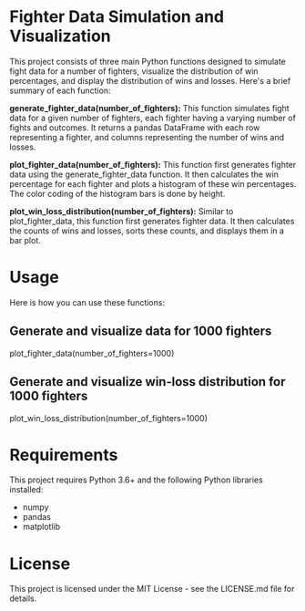 # Fighter Data Simulation and Visualization

This project consists of three main Python functions designed to simulate fight data for a number of fighters, visualize the distribution of win percentages, and display the distribution of wins and losses. Here's a brief summary of each function:

__generate_fighter_data(number_of_fighters):__ This function simulates fight data for a given number of fighters, each fighter having a varying number of fights and outcomes. It returns a pandas DataFrame with each row representing a fighter, and columns representing the number of wins and losses.

__plot_fighter_data(number_of_fighters):__ This function first generates fighter data using the generate_fighter_data function. It then calculates the win percentage for each fighter and plots a histogram of these win percentages. The color coding of the histogram bars is done by height.

__plot_win_loss_distribution(number_of_fighters):__ Similar to plot_fighter_data, this function first generates fighter data. It then calculates the counts of wins and losses, sorts these counts, and displays them in a bar plot.

# Usage

Here is how you can use these functions:

## Generate and visualize data for 1000 fighters
plot_fighter_data(number_of_fighters=1000)

## Generate and visualize win-loss distribution for 1000 fighters
plot_win_loss_distribution(number_of_fighters=1000)

# Requirements
This project requires Python 3.6+ and the following Python libraries installed:

* numpy
* pandas
* matplotlib

# License
This project is licensed under the MIT License - see the LICENSE.md file for details.
